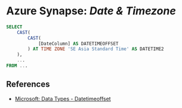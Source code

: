 # Azure Synapse: _Date & Timezone_

```sql
SELECT
    CAST(
        CAST(
            [DateColumn] AS DATETIMEOFFSET
        ) AT TIME ZONE 'SE Asia Standard Time' AS DATETIME2
    ),
    ...
FROM ...
```

## References

* [Microsoft: Data Types - Datetimeoffset](https://learn.microsoft.com/en-us/sql/t-sql/data-types/datetimeoffset-transact-sql?view=sql-server-ver16)
